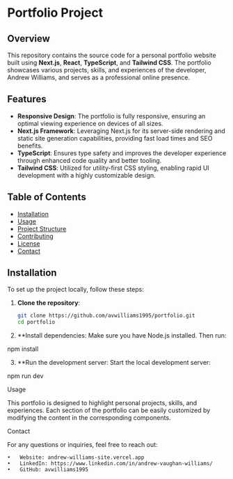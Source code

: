 
# Portfolio Project

## Overview

This repository contains the source code for a personal portfolio website built using **Next.js**, **React**, **TypeScript**, and **Tailwind CSS**. The portfolio showcases various projects, skills, and experiences of the developer, Andrew Williams, and serves as a professional online presence.

## Features

- **Responsive Design**: The portfolio is fully responsive, ensuring an optimal viewing experience on devices of all sizes.
- **Next.js Framework**: Leveraging Next.js for its server-side rendering and static site generation capabilities, providing fast load times and SEO benefits.
- **TypeScript**: Ensures type safety and improves the developer experience through enhanced code quality and better tooling.
- **Tailwind CSS**: Utilized for utility-first CSS styling, enabling rapid UI development with a highly customizable design.

## Table of Contents

- [Installation](#installation)
- [Usage](#usage)
- [Project Structure](#project-structure)
- [Contributing](#contributing)
- [License](#license)
- [Contact](#contact)

## Installation

To set up the project locally, follow these steps:

1. **Clone the repository**:

   ```bash
   git clone https://github.com/avwilliams1995/portfolio.git
   cd portfolio

2.	**Install dependencies:
Make sure you have Node.js installed. Then run:

npm install

3.	**Run the development server:
Start the local development server:

npm run dev

Usage

This portfolio is designed to highlight personal projects, skills, and experiences. Each section of the portfolio can be easily customized by modifying the content in the corresponding components.


Contact

For any questions or inquiries, feel free to reach out:

	•	Website: andrew-williams-site.vercel.app
	•	LinkedIn: https://www.linkedin.com/in/andrew-vaughan-williams/ 
	•	GitHub: avwilliams1995
 

